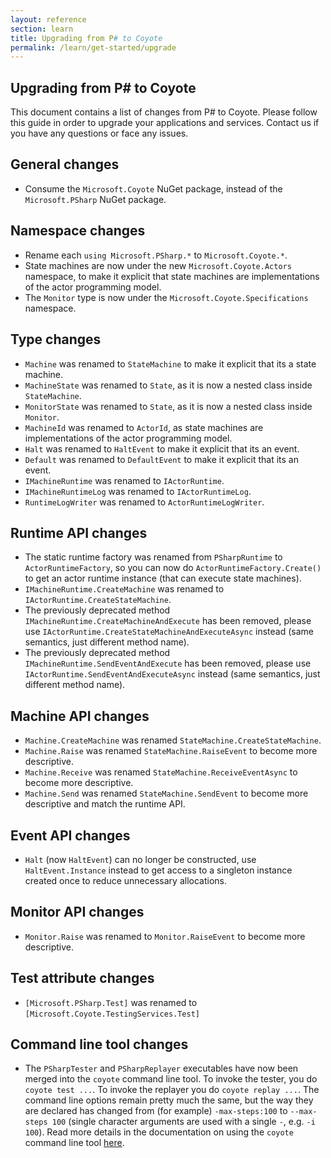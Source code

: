```yaml
---
layout: reference
section: learn
title: Upgrading from P# to Coyote
permalink: /learn/get-started/upgrade
---
```


## Upgrading from P# to Coyote
This document contains a list of changes from P# to Coyote. Please follow this guide in order to upgrade your applications and services. Contact us if you have any questions or face any issues.

## General changes
- Consume the `Microsoft.Coyote` NuGet package, instead of the `Microsoft.PSharp` NuGet package.

## Namespace changes
- Rename each `using Microsoft.PSharp.*` to `Microsoft.Coyote.*`.
- State machines are now under the new `Microsoft.Coyote.Actors` namespace, to make it explicit
that state machines are implementations of the actor programming model.
- The `Monitor` type is now under the `Microsoft.Coyote.Specifications` namespace.

## Type changes
- `Machine` was renamed to `StateMachine` to make it explicit that its a state machine.
- `MachineState` was renamed to `State`, as it is now a nested class inside `StateMachine`.
- `MonitorState` was renamed to `State`, as it is now a nested class inside `Monitor`.
- `MachineId` was renamed to `ActorId`, as state machines are implementations of the
actor programming model.
- `Halt` was renamed to `HaltEvent` to make it explicit that its an event.
- `Default` was renamed to `DefaultEvent` to make it explicit that its an event.
- `IMachineRuntime` was renamed to `IActorRuntime`.
- `IMachineRuntimeLog` was renamed to `IActorRuntimeLog`.
- `RuntimeLogWriter` was renamed to `ActorRuntimeLogWriter`.

## Runtime API changes
- The static runtime factory was renamed from `PSharpRuntime` to `ActorRuntimeFactory`, so you can now do `ActorRuntimeFactory.Create()` to get an actor runtime instance (that can execute state machines).
- `IMachineRuntime.CreateMachine` was renamed to `IActorRuntime.CreateStateMachine`.
- The previously deprecated method `IMachineRuntime.CreateMachineAndExecute` has been removed, please use `IActorRuntime.CreateStateMachineAndExecuteAsync` instead (same semantics, just different method name).
- The previously deprecated method `IMachineRuntime.SendEventAndExecute` has been removed, please use `IActorRuntime.SendEventAndExecuteAsync` instead (same semantics, just different method name).

## Machine API changes
- `Machine.CreateMachine` was renamed `StateMachine.CreateStateMachine`.
- `Machine.Raise` was renamed `StateMachine.RaiseEvent` to become more descriptive.
- `Machine.Receive` was renamed `StateMachine.ReceiveEventAsync` to become more descriptive.
- `Machine.Send` was renamed `StateMachine.SendEvent` to become more descriptive and match the runtime API.

## Event API changes
- `Halt` (now `HaltEvent`) can no longer be constructed, use `HaltEvent.Instance` instead to get access to a singleton instance created once to reduce unnecessary allocations.

## Monitor API changes
- `Monitor.Raise` was renamed to `Monitor.RaiseEvent` to become more descriptive.

## Test attribute changes
- `[Microsoft.PSharp.Test]` was renamed  to `[Microsoft.Coyote.TestingServices.Test]`

## Command line tool changes
- The `PSharpTester` and `PSharpReplayer` executables have now been merged into the `coyote` command line tool. To invoke the tester, you do `coyote test ...`. To invoke the replayer you do `coyote replay ...`. The command line options remain pretty much the same, but the way they are declared has changed from (for example) `-max-steps:100` to `--max-steps 100` (single character arguments are used with a single `-`, e.g. `-i 100`). Read more details in the documentation on using the `coyote` command line tool [here](using-coyote.md).
